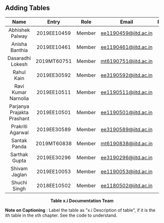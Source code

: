 ## Adding Tables


<div align="center">

| Name         | Entry       | Role            | Email                | Participation |
|:------------:|:-----------:|:---------------:|:--------------------:|:-------------:|
|Abhishek Palway               |2019EE10459   |Member      |ee1190459@iitd.ac.in    |-|	
|Anisha Banthia                |2019EE10461   |Member      |ee1190461@iitd.ac.in    |-|
|Dasaradhi Lokesh              |2019MT60751   |Member	   |mt6190751@iitd.ac.in    |-|
|Rahul Kain                    |2019EE30592   |Member      |ee3190592@iitd.ac.in    |-| 
|Ravi Kumar Narnolia           |2019EE10511   |Member      |ee1190511@iitd.ac.in    |-|
|Parjanya Prajakta Prashant    |2019EE10501   |Member	   |ee1190501@iitd.ac.in    |-|
|Prakriti Agarwal              |2019EE30589   |Member      |ee3190589@iitd.ac.in    |-|
|Santak Panda	               |2019MT60838   |Member      |mt6190838@iitd.ac.in    |-|
|Sarthak Gupta	               |2019EE30296   |Member	   |ee3190296@iitd.ac.in    |-|
|Shivam Jaglan                 |2019EE10053   |Member      |ee1190053@iitd.ac.in    |-|
|Shuchi Singh                  |2018EE10502   |Member      |ee1180502@iitd.ac.in    |-|
	
</div>
	

<p align = "center">
<b>Table x.i Documentation Team </b></figcaption>
</p>

**Note on Captioning** : Label the table as "x.i Description of table", if it is the ith table in the xth chapter. See the code to understand.
